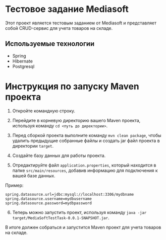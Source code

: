 # Тестовое задание Mediasoft

Этот проект является тестовым заданием от Mediasoft и представляет собой CRUD-сервис для учета товаров на складе.

## Используемые технологии
- Spring
- Hibernate
- Postgresql

# Инструкция по запуску Maven проекта

1. Откройте командную строку.

2. Перейдите в корневую директорию вашего Maven проекта, используя команду `cd <путь до директории>`.

3. Перед сборкой проекта выполните команду `mvn clean package`, чтобы удалить предыдущие собранные файлы и создать jar файл проекта в директории `target`.

4. Создайте базу данных для работы проекта.

5. Отредактируйте файл `application.properties`, который находится в папке `src/main/resources`, добавив информацию для подключения к вашей базе данных.

Пример:
```
spring.datasource.url=jdbc:mysql://localhost:3306/mydbname
spring.datasource.username=mydbusername
spring.datasource.password=mydbpassword
```

6. Теперь можно запустить проект, используя команду `java -jar target/MediaSoftTestTask-0.0.1-SNAPSHOT.jar`.

В итоге должен собраться и запустится Maven проект для учета товаров на складе.
